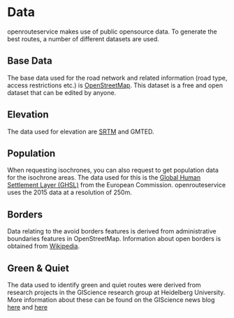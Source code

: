 # Data
openrouteservice makes use of public opensource data. To generate the best routes, a number of different datasets are used.

## Base Data
The base data used for the road network and related information (road type, access restrictions etc.) is [OpenStreetMap](https://openstreetmap.org). This dataset is a free and open dataset that can be edited by anyone.

## Elevation
The data used for elevation are [SRTM](http://srtm.csi.cgiar.org/) and GMTED.  

## Population
When requesting isochrones, you can also request to get population data for the isochrone areas. The data used for this is the [Global Human Settlement Layer (GHSL)](https://data.jrc.ec.europa.eu/dataset/jrc-ghsl-ghs_pop_gpw4_globe_r2015a) from the European Commission. openrouteservice uses the 2015 data at a resolution of 250m.

## Borders
Data relating to the avoid borders features is derived from administrative boundaries features in OpenStreetMap. Information about open borders is obtained from [Wikipedia](https://en.wikipedia.org/wiki/Open_border).

## Green & Quiet
The data used to identify green and quiet routes were derived from research
projects in the GIScience research group at Heidelberg University. More
information about these can be found on the GIScience news blog
[here](http://k1z.blog.uni-heidelberg.de/2017/07/03/healthy-routing-prefering-green-areas-added-to-openrouteserviceorg/)
and
[here](http://k1z.blog.uni-heidelberg.de/2017/07/10/reducing-stress-by-avoiding-noise-with-quiet-routing-in-openrouteservice/)
